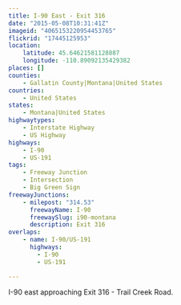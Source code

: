 ```yaml
---
title: I-90 East - Exit 316
date: "2015-05-08T10:31:41Z"
imageid: "4065153220954453765"
flickrid: "17445125953"
location:
    latitude: 45.64621581128887
    longitude: -110.89092135429382
places: []
counties:
    - Gallatin County|Montana|United States
countries:
    - United States
states:
    - Montana|United States
highwaytypes:
    - Interstate Highway
    - US Highway
highways:
    - I-90
    - US-191
tags:
    - Freeway Junction
    - Intersection
    - Big Green Sign
freewayJunctions:
    - milepost: "314.53"
      freewayName: I-90
      freewaySlug: i90-montana
      description: Exit 316
overlaps:
    - name: I-90/US-191
      highways:
        - I-90
        - US-191

---
```

I-90 east approaching Exit 316 - Trail Creek Road.